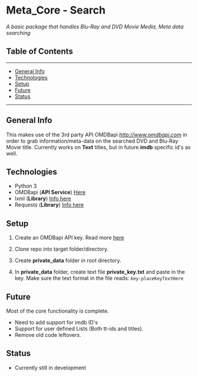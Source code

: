 # Meta_Core - Search
_A basic package that handles Blu-Ray and DVD Movie Media, Meta data searching_

## Table of Contents
___

- [General Info](#General-Info)
- [Technologies](#Technologies)
- [Setup](#Setup)
- [Future](#Future)
- [Status](#Status)


---

## General Info

This makes use of the 3rd party API OMDBapi _http://www.omdbapi.com_ in order to grab information/meta-data on the searched DVD and Blu-Ray Movie title. Currently works on **Text** titles, but in future **imdb** specific id's as well.

## Technologies

- Python 3
- OMDBapi (**API Service**) [Here](http://www.omdbapi.com)
- lxml (**Library**) [Info here](https://lxml.de/) 
- Requests (**Library**) [Info here](https://requests.readthedocs.io/en/master/)

## Setup

1. Create an OMDBapi API key.
Read more [here](http://www.omdbapi.com/apikey.aspx)

2. Clone repo into target folder/directory.

3. Create **private_data** folder in root directory.

4. In **private_data** folder, create text file **private_key.txt** and paste in the key. Make sure the text format in the file reads: `key:placeKeyTextHere`

## Future

Most of the core functionality is complete. 
- Need to add support for imdb ID's
- Support for user defined Lists (Both tt-ids and titles).
- Remove old code leftovers.

## Status

 - Currently still in development